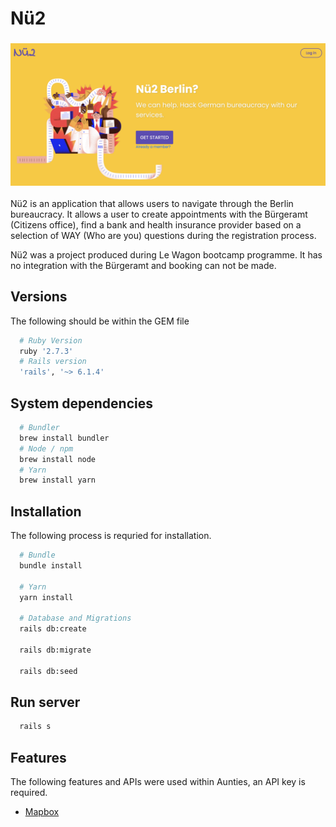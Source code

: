 # Nü2
<h3 text-align="center">
  <img src="app/assets/images/landingpage.png" width="800px">
</h3>
  
Nü2 is an application that allows users to navigate through the Berlin bureaucracy. It allows a user to create appointments with the Bürgeramt (Citizens office), find a bank and health insurance provider based on a selection of WAY (Who are you) questions during the registration process.

Nü2 was a project produced during Le Wagon bootcamp programme. It has no integration with the Bürgeramt and booking can not be made.

## Versions
The following should be within the GEM file
```ruby
  # Ruby Version
  ruby '2.7.3'
  # Rails version
  'rails', '~> 6.1.4'
```

## System dependencies
```bash
  # Bundler
  brew install bundler
  # Node / npm
  brew install node
  # Yarn
  brew install yarn
```
## Installation
The following process is requried for installation.

```bash
  # Bundle
  bundle install

  # Yarn
  yarn install

  # Database and Migrations
  rails db:create

  rails db:migrate

  rails db:seed
```

## Run server
```bash
  rails s
```

## Features
The following features and APIs were used within Aunties, an API key is required.
* [Mapbox](https://www.mapbox.com/)
